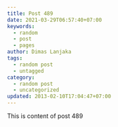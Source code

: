 ```yaml
---
title: Post 489
date: 2021-03-29T06:57:40+07:00
keywords:
  - random
  - post
  - pages
author: Dimas Lanjaka
tags:
  - random post
  - untagged
category:
  - random post
  - uncategorized
updated: 2013-02-10T17:04:47+07:00
---
```

This is content of post 489